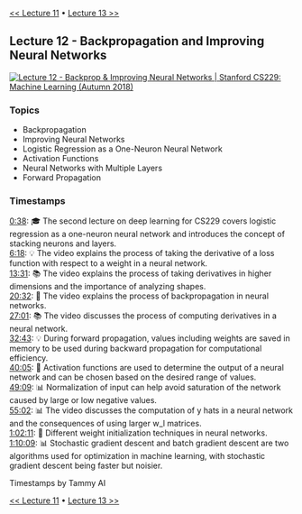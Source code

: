 [<< Lecture 11](lecture_11.md) • [Lecture 13 >>](lecture_13.md)
## Lecture 12 - Backpropagation and Improving Neural Networks

[![Lecture 12 - Backprop & Improving Neural Networks | Stanford CS229: Machine Learning (Autumn 2018)](https://markdown-videos-api.jorgenkh.no/url?url=https%3A%2F%2Fwww.youtube.com%2Fwatch%3Fv%3DzUazLXZZA2U%26list%3DPLoROMvodv4rMiGQp3WXShtMGgzqpfVfbU%26index%3D12)](https://www.youtube.com/watch?v=zUazLXZZA2U&list=PLoROMvodv4rMiGQp3WXShtMGgzqpfVfbU&index=12)

### Topics

* Backpropagation
* Improving Neural Networks
* Logistic Regression as a One-Neuron Neural Network
* Activation Functions
* Neural Networks with Multiple Layers
* Forward Propagation

### Timestamps
  
[0:38](https://youtu.be/zUazLXZZA2U?si=SBFJ9eCx6dn028gU&t=38): 🎓 The second lecture on deep learning for CS229 covers logistic regression as a one-neuron neural network and introduces the concept of stacking neurons and layers.  
[6:18](https://youtu.be/zUazLXZZA2U?si=SBFJ9eCx6dn028gU&t=378): 💡 The video explains the process of taking the derivative of a loss function with respect to a weight in a neural network.  
[13:31](https://youtu.be/zUazLXZZA2U?si=SBFJ9eCx6dn028gU&t=811): 📚 The video explains the process of taking derivatives in higher dimensions and the importance of analyzing shapes.  
[20:32](https://youtu.be/zUazLXZZA2U?si=SBFJ9eCx6dn028gU&t=1232): 🎯 The video explains the process of backpropagation in neural networks.  
[27:01](https://youtu.be/zUazLXZZA2U?si=SBFJ9eCx6dn028gU&t=1621): 📚 The video discusses the process of computing derivatives in a neural network.  
[32:43](https://youtu.be/zUazLXZZA2U?si=SBFJ9eCx6dn028gU&t=1963): 💡 During forward propagation, values including weights are saved in memory to be used during backward propagation for computational efficiency.  
[40:05](https://youtu.be/zUazLXZZA2U?si=SBFJ9eCx6dn028gU&t=2405): 🤔 Activation functions are used to determine the output of a neural network and can be chosen based on the desired range of values.  
[49:09](https://youtu.be/zUazLXZZA2U?si=SBFJ9eCx6dn028gU&t=2949): 📊 Normalization of input can help avoid saturation of the network caused by large or low negative values.  
[55:02](https://youtu.be/zUazLXZZA2U?si=SBFJ9eCx6dn028gU&t=3302): 📊 The video discusses the computation of y hats in a neural network and the consequences of using larger w_l matrices.  
[1:02:11](https://youtu.be/zUazLXZZA2U?si=SBFJ9eCx6dn028gU&t=3731): 🧠 Different weight initialization techniques in neural networks.  
[1:10:09](https://youtu.be/zUazLXZZA2U?si=SBFJ9eCx6dn028gU&t=42090): 📊 Stochastic gradient descent and batch gradient descent are two algorithms used for optimization in machine learning, with stochastic gradient descent being faster but noisier.  

Timestamps by Tammy AI

[<< Lecture 11](lecture_11.md) • [Lecture 13 >>](lecture_13.md)